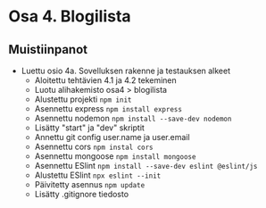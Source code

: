 # Osa 4. Blogilista

## Muistiinpanot
- Luettu osio 4a. Sovelluksen rakenne ja testauksen alkeet
  - Aloitettu tehtävien 4.1 ja 4.2 tekeminen
  - Luotu alihakemisto osa4 > blogilista
  - Alustettu projekti `npm init`
  - Asennettu express `npm install express`
  - Asennettu nodemon `npm install --save-dev nodemon`
  - Lisätty "start" ja "dev" skriptit
  - Annettu git config user.name ja user.email
  - Asennettu cors `npm instal cors`
  - Asennettu mongoose `npm install mongoose`
  - Asennettu ESlint `npm install --save-dev eslint @eslint/js`
  - Alustettu ESlint `npx eslint --init`
  - Päivitetty asennus `npm update`
  - Lisätty .gitignore tiedosto
